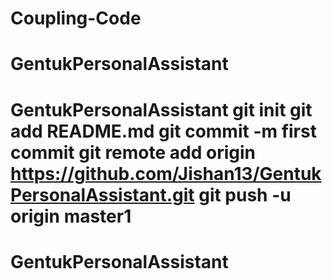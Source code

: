 # Coupling-Code
# GentukPersonalAssistant
# GentukPersonalAssistant git init git add README.md git commit -m first commit git remote add origin https://github.com/Jishan13/GentukPersonalAssistant.git git push -u origin master1
# GentukPersonalAssistant

